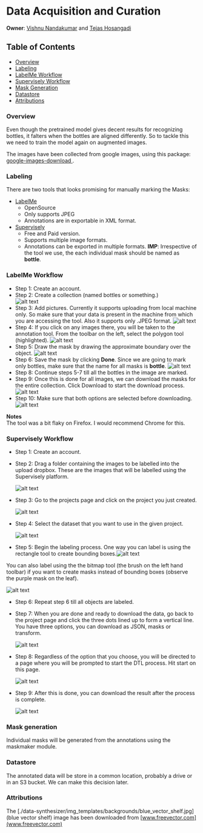# Data Acquisition and Curation

**Owner**: [Vishnu Nandakumar](https://github.com/vivanvish)  and [Tejas Hosangadi](https://github.com/tejasmhos)

## Table of Contents

- [Overview](#overview)
- [Labeling](#labeling)
- [LabelMe Workflow](#labelme-workflow)
- [Supervisely Workflow](#supervisely-workflow)
- [Mask Generation](#mask-generation)
- [Datastore](#datastore)
- [Attributions](#attributions)

### Overview
Even though the pretrained model gives decent results for recognizing bottles, it falters when the bottles are aligned differently. So to tackle this we need to train the model again on augmented images.

The images have been collected from google images, using this package: [google-images-download
](https://github.com/hardikvasa/google-images-download).

### Labeling
There are two tools that looks promising for manually marking the Masks:
- [LabelMe](http://labelme.csail.mit.edu/Release3.0/)
    - OpenSource
    - Only supports JPEG
    - Annotations are in exportable in XML format.
- [Supervisely](https://supervise.ly/)
    - Free and Paid version.
    - Supports multiple image formats.
    - Annotations can be exported in multiple formats.
**IMP**: Irrespective of the tool we use, the each individual mask should be named as **bottle**.

### LabelMe Workflow
- Step 1: Create an account.
- Step 2: Create a collection (named bottles or something.)  
![alt text](imgs_readme/create_collection.jpg)
- Step 3: Add pictures. Currently it supports uploading from local machine only. So make sure that your data is present in the machine from which you are accessing the tool. Also it supports only .JPEG format.
![alt text](imgs_readme/add_pics.jpg)
- Step 4: If you click on any images there, you will be taken to the annotation tool. From the toolbar on the left, select the polygon tool (highlighted).
![alt text](imgs_readme/polytool.png)
-  Step 5: Draw the mask by drawing the approximate boundary over the object.
![alt text](imgs_readme/mark_boundary.png)
- Step 6: Save the mask by clicking **Done**. Since we are going to mark only bottles, make sure that the name for all masks is **bottle**.
![alt text](imgs_readme/save_mask.png)
- Step 8: Continue steps 5-7 till all the bottles in the image are marked.
- Step 9: Once this is done for all images, we can download the masks for the entire collection. Click Download to start the download process.
![alt text](imgs_readme/Download_collection.jpg)
- Step 10: Make sure that both options are selected before downloading.
![alt text](imgs_readme/download_options.png)

**Notes**  
The tool was a bit flaky on Firefox. I would recommend Chrome for this.


### Supervisely Workflow
- Step 1: Create an account.

- Step 2: Drag a folder containing the images to be labelled into the upload dropbox. These are the images that will be labelled using the Supervisely platform.

  ![alt text](imgs_readme/upload_supervisely.png)

- Step 3: Go to the projects page and click on the project you just created.

  ![alt text](imgs_readme/select_project.png)

- Step 4: Select the dataset that you want to use in the given project.

  ![alt text](imgs_readme/select_dataset.png)

- Step 5: Begin the labeling process. One way you can label is using the rectangle tool to create bounding boxes.![alt text](imgs_readme/labeling_using_rectangle.png)

You can also label using the the bitmap tool (the brush on the left hand toolbar) if you want to create masks instead of bounding boxes (observe the purple mask on the leaf).

![alt text](imgs_readme/mask_supervisely.png)

- Step 6: Repeat step 6 till all objects are labeled.

- Step 7: When you are done and ready to download the data, go back to the project page and click the three dots lined up to form a vertical line. You have three options, you can download as JSON, masks or transform.

  ![alt text](imgs_readme/start_download_process.png)

- Step 8: Regardless of the option that you choose, you will be directed to a page where you will be prompted to start the DTL process. Hit start on this page.

  ![alt text](imgs_readme/start_process_dtl.png)

- Step 9: After this is done, you can download the result after the process is complete.

  ![alt text](imgs_readme/download_result.png)


### Mask generation
Individual masks will be generated from the annotations using the maskmaker module.

### Datastore

The annotated data will be store in a common location, probably a drive or in an S3 bucket. We can make this decision later.

### Attributions

The [./data-synthesizer/img_templates/backgrounds/blue_vector_shelf.jpg](blue vector shelf) image has been downloaded from [www.freevector.com](www.freevector.com)
